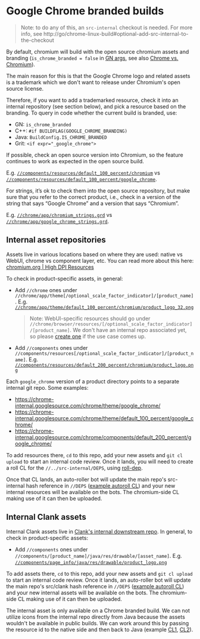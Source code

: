 # Google Chrome branded builds

> Note: to do any of this, an `src-internal` checkout is needed. For more info,
> see http://go/chrome-linux-build#optional-add-src-internal-to-the-checkout

By default, chromium will build with the open source chromium assets and
branding (`is_chrome_branded = false` in
[GN args](https://www.chromium.org/developers/gn-build-configuration), see also
[Chrome vs. Chromium](chromium_browser_vs_google_chrome.md)).

The main reason for this is that the Google Chrome logo and related assets is
a trademark which we don't want to release under Chromium's open source
license.

Therefore, if you want to add a trademarked resource, check it into an internal
repository (see section below), and pick a resource based on the branding.  To
query in code whether the current build is branded, use:

- GN: `is_chrome_branded`
- C++: `#if BUILDFLAG(GOOGLE_CHROME_BRANDING)`
- Java: `BuildConfig.IS_CHROME_BRANDED`
- Grit: `<if expr="_google_chrome">`

If possible, check an open source version into Chromium, so the feature
continues to work as expected in the open source build.

E.g.
[`//components/resources/default_100_percent/chromium`](../components/resources/default_100_percent/chromium)
vs
[`//components/resources/default_100_percent/google_chrome`](https://chrome-internal.googlesource.com/chrome/components/default_100_percent/google_chrome/).

For strings, it’s ok to check them into the open source repository, but make
sure that you refer to the correct product, i.e., check in a version of the
string that says “Google Chrome” and a version that says “Chromium”.

E.g. [`//chrome/app/chromium_strings.grd`](../chrome/app/chromium_strings.grd)
vs
[`//chrome/app/google_chrome_strings.grd`](../chrome/app/google_chrome_strings.grd).

## Internal asset repositories

Assets live in various locations based on where they are used: native vs WebUI,
chrome vs component layer, etc. You can read more about this here:
[chromium.org | High DPI Resources](https://www.chromium.org/developers/design-documents/high-dpi-resources/)

To check in product-specific assets, in general:
- Add `//chrome` ones under
  `//chrome/app/theme[/optional_scale_factor_indicator]/[product_name]`. E.g.
  [`//chrome/app/theme/default_100_percent/chromium/product_logo_32.png`](../chrome/app/theme/default_100_percent/chromium/product_logo_32.png)

  > Note: WebUI-specific resources should go under
  > `//chrome/browser/resources/[/optional_scale_factor_indicator]/[product_name]`.
  > We don't have an internal repo associated yet, so please
  > [create one](http://go/git-admin-cheatsheet#creating-a-repo) if the use case
  > comes up.

- Add `//components` ones under
  `//components/resources[/optional_scale_factor_indicator]/[product_name]`.
  E.g.
  [`//components/resources/default_200_percent/chromium/product_logo.png`](../components/resources/default_200_percent/chromium/product_logo.png)

Each `google_chrome` version of a product directory points to a separate
internal git repo. Some examples:
- https://chrome-internal.googlesource.com/chrome/theme/google_chrome/
- https://chrome-internal.googlesource.com/chrome/theme/default_100_percent/google_chrome/
- https://chrome-internal.googlesource.com/chrome/components/default_200_percent/google_chrome/

To add resources there, `cd` to this repo, add your new assets and `git cl
upload` to start an internal code review. Once it lands, you will need to create
a roll CL for the `//../src-internal/DEPS`, using
[roll-dep](https://chromium.googlesource.com/chromium/tools/depot_tools/+/main/README.md#:~:text=cl.md.-,roll%2Ddep,-%3A%20A%20gclient%20dependency).

Once that CL lands, an auto-roller bot will update the main repo's src-internal
hash reference in `//DEPS` ([example autoroll CL](https://crrev.com/c/4024955))
and your new internal resources will be available on the bots. The chromium-side
CL making use of it can then be uploaded.

## Internal Clank assets

Internal Clank assets live in [Clank's internal downstream repo](https://chrome-internal.googlesource.com/clank/internal/apps).
In general, to check in product-specific assets:
- Add `//components` ones under
  `//components/[product_name]/java/res/drawable/[asset_name]`.
  E.g.
  [`//components/page_info/java/res/drawable/product_logo.png`](https://chrome-internal.googlesource.com/clank/internal/apps/+/refs/heads/main/components/page_info/java/res/drawable)

To add assets there, `cd` to this repo, add your new assets and `git cl
upload` to start an internal code review. Once it lands, an auto-roller bot will
update the main repo's src/clank hash reference in `//DEPS`
([example autoroll CL](https://chromium-review.googlesource.com/c/chromium/src/+/4282317))
and your new internal assets will be available on the bots. The chromium-side
CL making use of it can then be uploaded.

The internal asset is only available on a Chrome branded build. We can not
utilize icons from the internal repo directly from Java because the assets
wouldn't be available in public builds. We can work around this by passing the
resource id to the native side and then back to Java (example [CL1](https://crrev.com/c/3327235),
[CL2](https://crrev.com/c/4286715)).
